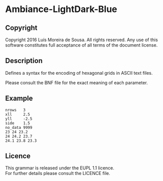 Ambiance-LightDark-Blue
=======================


Copyright
--------------------------------------------------------------------------------------

Copyright 2016 Luís Moreira de Sousa. All rights reserved. 
Any use of this software constitutes full acceptance of all terms of the 
document license.

Description
--------------------------------------------------------------------------------------

Defines a syntax for the encoding of hexagonal grids in ASCII text files.

Please consult the BNF file for the exact meaning of each parameter.

Example
-------

```nclos	3
nrows	3
xll		2.5
yll		-2.5
side	1.5
no_data	9999
23 24 23.2
24 24.2 23.7
24.1 23.8 23.3
```

Licence
--------------------------------------------------------------------------------------

This grammar is released under the EUPL 1.1 licence.  
For further details please consult the LICENCE file.
